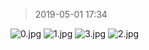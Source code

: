 >2019-05-01 17:34

![0.jpg](https://i.loli.net/2019/05/01/5cc9aa5a2edf8.jpg)
![1.jpg](https://i.loli.net/2019/05/01/5cc9aa5a44f98.jpg)
![3.jpg](https://i.loli.net/2019/05/01/5cc9aa5a5cc5f.jpg)
![2.jpg](https://i.loli.net/2019/05/01/5cc9aa5a60792.jpg)
